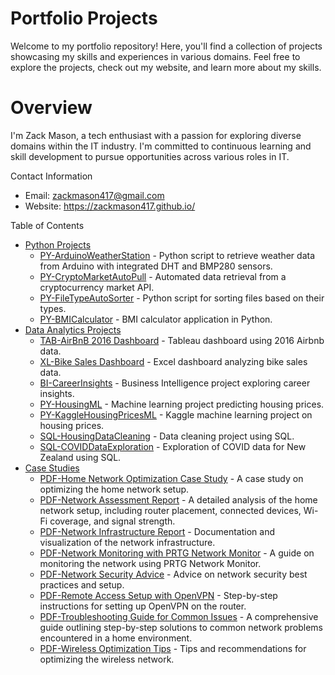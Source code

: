 # Portfolio Projects
Welcome to my portfolio repository! Here, you'll find a collection of projects showcasing my skills and experiences in various domains. Feel free to explore the projects, check out my website, and learn more about my skills.

# Overview
I'm Zack Mason, a tech enthusiast with a passion for exploring diverse domains within the IT industry. I'm committed to continuous learning and skill development to pursue opportunities across various roles in IT.

Contact Information
- Email: zackmason417@gmail.com
- Website: https://zackmason417.github.io/

Table of Contents
- [Python Projects](https://github.com/ZackMason417/Portfolio-Projects-/tree/main/Python%20Scripts)
  - [PY-ArduinoWeatherStation](https://github.com/ZackMason417/Portfolio-Projects-/tree/main/Python%20Scripts/Arduino%20Weather%20Station) - Python script to retrieve weather data from Arduino with integrated DHT and BMP280 sensors.
  - [PY-CryptoMarketAutoPull](https://github.com/ZackMason417/Portfolio-Projects-/tree/main/Python%20Scripts/CryptoMarketAutoPull) - Automated data retrieval from a cryptocurrency market API.
  - [PY-FileTypeAutoSorter](https://github.com/ZackMason417/Portfolio-Projects-/tree/main/Python%20Scripts/FileTypeAutoSorter) - Python script for sorting files based on their types.
  - [PY-BMICalculator](https://github.com/ZackMason417/Portfolio-Projects-/tree/main/Python%20Scripts/BMI%20Calculator) - BMI calculator application in Python.
- [Data Analytics Projects](https://github.com/ZackMason417/Portfolio-Projects-/tree/main/Data%20Analytics)
  - [TAB-AirBnB 2016 Dashboard](https://github.com/ZackMason417/Portfolio-Projects-/tree/main/Data%20Analytics/Dashboards/Airbnb%20Dashboard%20Tab) - Tableau dashboard using 2016 Airbnb data.
  - [XL-Bike Sales Dashboard](https://github.com/ZackMason417/Portfolio-Projects-/tree/main/Data%20Analytics/Dashboards/BikerRent%20Dashboard%20Excel) - Excel dashboard analyzing bike sales data.
  - [BI-CareerInsights](https://github.com/ZackMason417/Portfolio-Projects-/tree/main/Data%20Analytics/Dashboards/CarrerInsights%20BI) - Business Intelligence project exploring career insights.
  - [PY-HousingML](https://github.com/ZackMason417/Portfolio-Projects-/tree/main/Data%20Analytics/Machine-Learning/HousingPrediction) - Machine learning project predicting housing prices.
  - [PY-KaggleHousingPricesML](https://github.com/ZackMason417/Portfolio-Projects-/tree/main/Data%20Analytics/Machine-Learning/Kaggle%20Housing%20Comp) - Kaggle machine learning project on housing prices.
  - [SQL-HousingDataCleaning](https://github.com/ZackMason417/Portfolio-Projects-/tree/main/Data%20Analytics/SQL/Housing%20Cleaning) - Data cleaning project using SQL.
  - [SQL-COVIDDataExploration](https://github.com/ZackMason417/Portfolio-Projects-/tree/main/Data%20Analytics/SQL/Covid%20Explore) - Exploration of COVID data for New Zealand using SQL.
- [Case Studies](https://github.com/ZackMason417/Portfolio-Projects-/tree/main/Case%20Studies)
  - [PDF-Home Network Optimization Case Study](https://github.com/ZackMason417/Portfolio-Projects-/blob/main/Case%20Studies/Home%20Network%20Optimization%20Case%20Study.pdf) - A case study on optimizing the home network setup.
  - [PDF-Network Assessment Report](https://github.com/ZackMason417/Portfolio-Projects-/blob/main/Case%20Studies/Network%20Assessment%20Report.pdf) - A detailed analysis of the home network setup, including router placement, connected devices, Wi-Fi coverage, and signal strength.
  - [PDF-Network Infrastructure Report](https://github.com/ZackMason417/Portfolio-Projects-/blob/main/Case%20Studies/Network%20Infrastructure%20Report_%20Documentation%20and%20Visualization.pdf) - Documentation and visualization of the network infrastructure.
  - [PDF-Network Monitoring with PRTG Network Monitor](https://github.com/ZackMason417/Portfolio-Projects-/blob/main/Case%20Studies/Network%20Monitoring%20with%20PRTG%20Network%20Monitor.pdf) - A guide on monitoring the network using PRTG Network Monitor.
  - [PDF-Network Security Advice](https://github.com/ZackMason417/Portfolio-Projects-/blob/main/Case%20Studies/Network%20Security%20Advice.pdf) - Advice on network security best practices and setup.
  - [PDF-Remote Access Setup with OpenVPN](https://github.com/ZackMason417/Portfolio-Projects-/blob/main/Case%20Studies/Remote%20Access%20Setup%20with%20OpenVPN.pdf) - Step-by-step instructions for setting up OpenVPN on the router.
  - [PDF-Troubleshooting Guide for Common Issues](https://github.com/ZackMason417/Portfolio-Projects-/blob/main/Case%20Studies/Troubleshooting%20Guide%20for%20Common%20Issues.pdf) - A comprehensive guide outlining step-by-step solutions to common network problems encountered in a home environment.
  - [PDF-Wireless Optimization Tips](https://github.com/ZackMason417/Portfolio-Projects-/blob/main/Case%20Studies/Wireless%20Optimization%20Tips.pdf) - Tips and recommendations for optimizing the wireless network.
